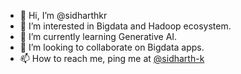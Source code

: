 - 👋 Hi, I’m @sidharthkr
- 👀 I’m interested in Bigdata and Hadoop ecosystem. 
- 🌱 I’m currently learning Generative AI.
- 💞️ I’m looking to collaborate on Bigdata apps. 
- 📫 How to reach me, ping me at [@sidharth-k](https://linkedin.com/in/sidharth-k)

<!---
sidharthkr/sidharthkr is a ✨ special ✨ repository because its `README.md` (this file) appears on your GitHub profile.
You can click the Preview link to take a look at your changes.
--->
